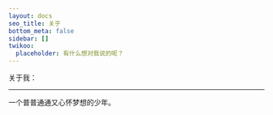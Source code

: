 ```yaml
---
layout: docs
seo_title: 关于
bottom_meta: false
sidebar: []
twikoo:
  placeholder: 有什么想对我说的呢？
---
```


关于我：

---

一个普普通通又心怀梦想的少年。